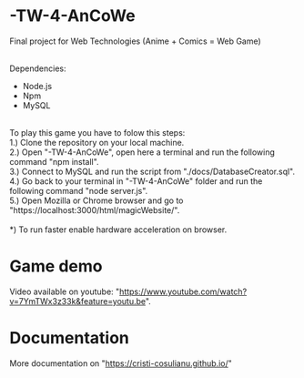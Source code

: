 # -TW-4-AnCoWe
Final project for Web Technologies (Anime + Comics = Web Game)<br /><br />

Dependencies: <br />
- Node.js <br />
- Npm <br />
- MySQL <br /><br />


To play this game you have to folow this steps: <br />
1.) Clone the repository on your local machine. <br />
2.) Open "-TW-4-AnCoWe", open here a terminal and run the following command "npm install". <br />
3.) Connect to MySQL and run the script from "./docs/DatabaseCreator.sql". <br />
4.) Go back to your terminal in "-TW-4-AnCoWe" folder and run the following command "node server.js". <br />
5.) Open Mozilla or Chrome browser and go to "https://localhost:3000/html/magicWebsite/". <br /><br />
*) To run faster enable hardware acceleration on browser.


# Game demo
Video available on youtube: "https://www.youtube.com/watch?v=7YmTWx3z33k&feature=youtu.be".
# Documentation
More documentation on "https://cristi-cosulianu.github.io/"

